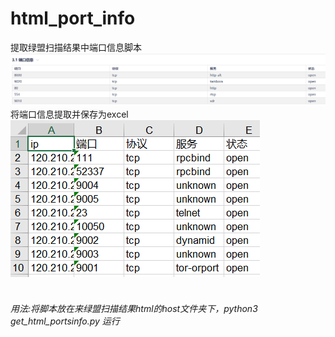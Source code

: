 # html_port_info
提取绿盟扫描结果中端口信息脚本<br>
![baidu](https://github.com/MrWQ/html_port_info/blob/master/1559872671(1).jpg)  
将端口信息提取并保存为excel<br>
![baidu](https://github.com/MrWQ/html_port_info/blob/master/1559872727(1).jpg)  
<br>
###### 用法:将脚本放在来绿盟扫描结果html的host文件夹下，python3 get_html_portsinfo.py 运行
